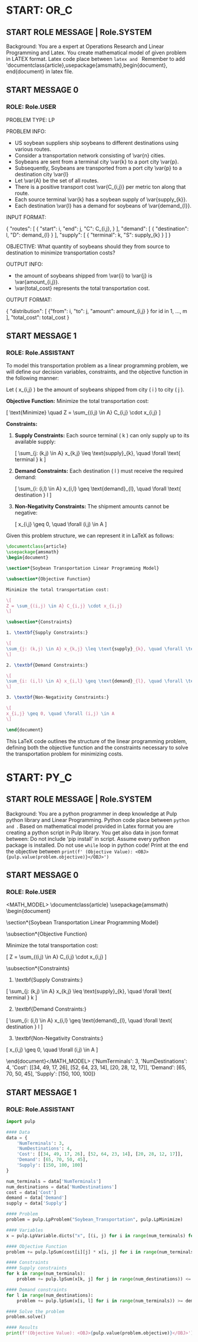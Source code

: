 # START: OR_C 
## START ROLE MESSAGE | Role.SYSTEM 
Background: You are a expert at Operations Research and Linear Programming and Latex. You create mathematical model of given problem in LATEX format. Latex code place between ```latex and ``` Remember to add 'documentclass{article},usepackage{amsmath},begin{document}, end{document} in latex file. 
## START MESSAGE 0 
### ROLE: Role.USER
<DESCRIPTION>
PROBLEM TYPE: LP

PROBLEM INFO:

- US soybean suppliers ship soybeans to different destinations using various routes.
- Consider a transportation network consisting of \var{n} cities.
- Soybeans are sent from a terminal city \var{k} to a port city \var{p}.
- Subsequently, Soybeans are transported from a port city \var{p} to a destination city \var{l}
- Let \var{A} be the set of all routes. 
- There is a positive transport cost \var{C_{i,j}} per metric ton along that route.
- Each source terminal \var{k} has a soybean supply of \var{supply_{k}}. 
- Each destination \var{l} has a demand for soybeans of \var{demand_{l}}.

INPUT FORMAT: 

{
    "routes": [
       {
        "start": i,
        "end": j,
        "C": C_{i,j},
       }
    ],
    "demand": [
        {
            "destination": l,
            "D": demand_{l}
        }
    ],
    "supply": [
        {
            "terminal": k,
            "S": supply_{k}
        }
    ]
}

OBJECTIVE: What quantity of soybeans should they from source to destination to minimize transportation costs?

OUTPUT INFO:

- the amount of soybeans shipped from \var{i} to \var{j} is \var{amount_{i,j}}.
- \var{total_cost} represents the total transportation cost.

OUTPUT FORMAT:

{
    "distribution": [
        {"from": i,
         "to": j,
         "amount": amount_{i,j}
        }
        for id in 1, ..., m
    ],
    "total_cost": total_cost
}


</DESCRIPTION>


## START MESSAGE 1 
### ROLE: Role.ASSISTANT
To model this transportation problem as a linear programming problem, we will define our decision variables, constraints, and the objective function in the following manner:

Let \( x_{i,j} \) be the amount of soybeans shipped from city \( i \) to city \( j \).

**Objective Function:**
Minimize the total transportation cost:

\[
\text{Minimize} \quad Z = \sum_{(i,j) \in A} C_{i,j} \cdot x_{i,j}
\]

**Constraints:**

1. **Supply Constraints:**
   Each source terminal \( k \) can only supply up to its available supply:

   \[
   \sum_{j: (k,j) \in A} x_{k,j} \leq \text{supply}_{k}, \quad \forall \text{ terminal } k
   \]

2. **Demand Constraints:**
   Each destination \( l \) must receive the required demand:

   \[
   \sum_{i: (i,l) \in A} x_{i,l} \geq \text{demand}_{l}, \quad \forall \text{ destination } l
   \]

3. **Non-Negativity Constraints:**
   The shipment amounts cannot be negative:

   \[
   x_{i,j} \geq 0, \quad \forall (i,j) \in A
   \]

Given this problem structure, we can represent it in LaTeX as follows:

```latex
\documentclass{article}
\usepackage{amsmath}
\begin{document}

\section*{Soybean Transportation Linear Programming Model}

\subsection*{Objective Function}

Minimize the total transportation cost:

\[
Z = \sum_{(i,j) \in A} C_{i,j} \cdot x_{i,j}
\]

\subsection*{Constraints}

1. \textbf{Supply Constraints:}

\[
\sum_{j: (k,j) \in A} x_{k,j} \leq \text{supply}_{k}, \quad \forall \text{ terminal } k
\]

2. \textbf{Demand Constraints:}

\[
\sum_{i: (i,l) \in A} x_{i,l} \geq \text{demand}_{l}, \quad \forall \text{ destination } l
\]

3. \textbf{Non-Negativity Constraints:}

\[
x_{i,j} \geq 0, \quad \forall (i,j) \in A
\]

\end{document}
```

This LaTeX code outlines the structure of the linear programming problem, defining both the objective function and the constraints necessary to solve the transportation problem for minimizing costs.

# START: PY_C 
## START ROLE MESSAGE | Role.SYSTEM 
Background: You are a python programmer in deep knowledge at Pulp python library and Linear Programming. Python code place between ```python and ```. Based on mathematical model provided in Latex format you are creating a python script in Pulp library. You get also data in json format between: <DATA></DATA> Do not include 'pip install' in script. Assume every python package is installed. Do not use `while` loop in python code! Print at the end the objective between <OBJ></OBJ> `print(f' (Objective Value): <OBJ>{pulp.value(problem.objective)}</OBJ>')` 
## START MESSAGE 0 
### ROLE: Role.USER
<MATH_MODEL>
\documentclass{article}
\usepackage{amsmath}
\begin{document}

\section*{Soybean Transportation Linear Programming Model}

\subsection*{Objective Function}

Minimize the total transportation cost:

\[
Z = \sum_{(i,j) \in A} C_{i,j} \cdot x_{i,j}
\]

\subsection*{Constraints}

1. \textbf{Supply Constraints:}

\[
\sum_{j: (k,j) \in A} x_{k,j} \leq \text{supply}_{k}, \quad \forall \text{ terminal } k
\]

2. \textbf{Demand Constraints:}

\[
\sum_{i: (i,l) \in A} x_{i,l} \geq \text{demand}_{l}, \quad \forall \text{ destination } l
\]

3. \textbf{Non-Negativity Constraints:}

\[
x_{i,j} \geq 0, \quad \forall (i,j) \in A
\]

\end{document}</MATH_MODEL>
<DATA>
{'NumTerminals': 3, 'NumDestinations': 4, 'Cost': [[34, 49, 17, 26], [52, 64, 23, 14], [20, 28, 12, 17]], 'Demand': [65, 70, 50, 45], 'Supply': [150, 100, 100]}</DATA>


## START MESSAGE 1 
### ROLE: Role.ASSISTANT
```python
import pulp

#### Data
data = {
    'NumTerminals': 3,
    'NumDestinations': 4,
    'Cost': [[34, 49, 17, 26], [52, 64, 23, 14], [20, 28, 12, 17]],
    'Demand': [65, 70, 50, 45],
    'Supply': [150, 100, 100]
}

num_terminals = data['NumTerminals']
num_destinations = data['NumDestinations']
cost = data['Cost']
demand = data['Demand']
supply = data['Supply']

#### Problem
problem = pulp.LpProblem("Soybean_Transportation", pulp.LpMinimize)

#### Variables
x = pulp.LpVariable.dicts("x", [(i, j) for i in range(num_terminals) for j in range(num_destinations)], lowBound=0, cat='Continuous')

#### Objective Function
problem += pulp.lpSum(cost[i][j] * x[i, j] for i in range(num_terminals) for j in range(num_destinations))

#### Constraints
#### Supply constraints
for k in range(num_terminals):
    problem += pulp.lpSum(x[k, j] for j in range(num_destinations)) <= supply[k]

#### Demand constraints
for l in range(num_destinations):
    problem += pulp.lpSum(x[i, l] for i in range(num_terminals)) >= demand[l]

#### Solve the problem
problem.solve()

#### Results
print(f'(Objective Value): <OBJ>{pulp.value(problem.objective)}</OBJ>')
```

